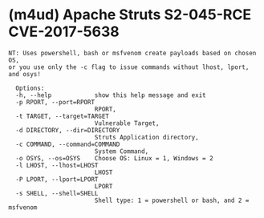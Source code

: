 # (m4ud) Apache Struts S2-045-RCE  CVE-2017-5638



    NT: Uses powershell, bash or msfvenom create payloads based on chosen OS,
    or you use only the -c flag to issue commands without lhost, lport, and osys!
    
      Options:
      -h, --help            show this help message and exit
      -p RPORT, --port=RPORT
                            RPORT,
      -t TARGET, --target=TARGET
                            Vulnerable Target,
      -d DIRECTORY, --dir=DIRECTORY
                            Struts Application directory,
      -c COMMAND, --command=COMMAND
                            System Command,
      -o OSYS, --os=OSYS    Choose OS: Linux = 1, Windows = 2
      -l LHOST, --lhost=LHOST
                            LHOST
      -P LPORT, --lport=LPORT
                            LPORT
      -s SHELL, --shell=SHELL
                            Shell type: 1 = powershell or bash, and 2 = msfvenom


